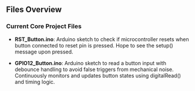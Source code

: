 
## Files Overview

### Current Core Project Files

- **RST_Button.ino**: Arduino sketch to check if microcontroller resets when button connected to reset pin is pressed. Hope to see the setup() message upon pressed.
  
- **GPIO12_Button.ino**: Arduino sketch to read a button input with debounce handling to avoid false triggers from mechanical noise. Continuously monitors and updates button states using digitalRead() and timing logic.